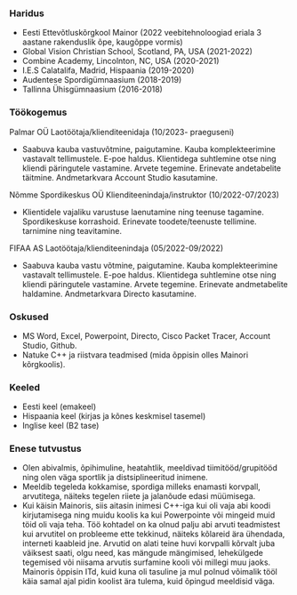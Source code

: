 
### Haridus
- Eesti Ettevõtluskõrgkool Mainor (2022 veebitehnoloogiad eriala 3 aastane rakenduslik õpe, kaugõppe vormis)  
- Global Vision Christian School, Scotland, PA, USA (2021-2022)
- Combine Academy, Lincolnton, NC, USA (2020-2021) 
- I.E.S Calatalifa, Madrid, Hispaania (2019-2020)
- Audentese Spordigümnaasium (2018-2019)        
- Tallinna Ühisgümnaasium (2016-2018) 

### Töökogemus
Palmar OÜ Laotöötaja/klienditeenidaja  (10/2023- praeguseni)
- Saabuva kauba vastuvõtmine, paigutamine. Kauba komplekteerimine vastavalt tellimustele. E-poe haldus. Klientidega suhtlemine otse ning kliendi päringutele vastamine. Arvete tegemine. Erinevate andetabelite täitmine. Andmetarkvara Account Studio kasutamine. 

Nõmme Spordikeskus OÜ Klienditeenindaja/instruktor (10/2022-07/2023) 
- Klientidele vajaliku varustuse laenutamine ning teenuse tagamine. Spordikeskuse korrashoid. Erinevate toodete/teenuste tellimine. tarnimine ning teavitamine.  

FIFAA AS  Laotöötaja/klienditeenindaja (05/2022-09/2022)
- Saabuva kauba vastu võtmine, paigutamine. Kauba komplekteerimine vastavalt tellimustele. E-poe haldus. Klientidega suhtlemine otse ning kliendi päringutele vastamine. Arvete tegemine.  Erinevate andmetabelite haldamine. Andmetarkvara Directo kasutamine.

### Oskused
- MS Word, Excel, Powerpoint, Directo, Cisco Packet Tracer, Account Studio, Github.
- Natuke C++ ja riistvara teadmised (mida õppisin olles Mainori kõrgkoolis).
  
### Keeled
- Eesti keel (emakeel)
- Hispaania keel (kirjas ja kõnes keskmisel tasemel)
- Inglise keel (B2 tase)

### Enese tutvustus
- Olen abivalmis, õpihimuline, heatahtlik, meeldivad tiimitööd/grupitööd ning olen väga sportlik ja distsiplineeritud inimene.
- Meeldib tegeleda kokkamise, spordiga milleks enamasti korvpall, arvutitega, näiteks tegelen riiete ja jalanõude edasi müümisega.
- Kui käisin Mainoris, siis aitasin inimesi C++-iga kui oli vaja abi koodi kirjutamisega ning muidu koolis ka kui Powerpointe
  või mingeid muid töid oli vaja teha. Töö kohtadel on ka olnud palju abi arvuti teadmistest kui arvutitel on probleeme ette tekkinud,
  näiteks kõlareid ära ühendada, interneti kaableid jne. Arvutid on alati teine huvi korvpalli kõrvalt juba väiksest saati, olgu need, kas mängude
  mängimised, lehekülgede tegemised või niisama arvutis surfamine kooli või  millegi muu jaoks. Mainoris õppisin ITd, kuid kuna oli tasuline
  ja mul polnud võimalik tööl käia samal ajal pidin koolist ära tulema, kuid õpingud meeldisid väga. 

  


 

 
